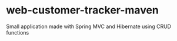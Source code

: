 # web-customer-tracker-maven
Small application made with Spring MVC and Hibernate using CRUD functions

